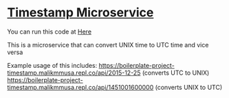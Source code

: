 
# [Timestamp Microservice](https://www.freecodecamp.org/learn/apis-and-microservices/apis-and-microservices-projects/timestamp-microservice)

You can run this code at [Here](https://replit.com/@malikmmusa/boilerplate-project-timestamp)

This is a microservice that can convert UNIX time to UTC time and vice versa

Example usage of this includes:
https://boilerplate-project-timestamp.malikmmusa.repl.co/api/2015-12-25 (converts UTC to UNIX)
https://boilerplate-project-timestamp.malikmmusa.repl.co/api/1451001600000 (converts UNIX to UTC)
